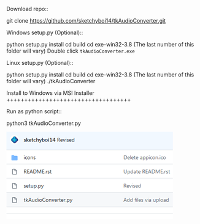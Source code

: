 Download repo::

  git clone https://github.com/sketchyboi14/tkAudioConverter.git
  
Windows setup.py (Optional)::
 
 python setup.py install
 cd build
 cd exe-win32-3.8 (The last number of this folder will vary)
Double click ``tkAudioConverter.exe``

Linux setup.py (Optional)::

  python setup.py install
  cd build 
  cd exe-win32-3.8 (The last number of this folder will vary)
  ./tkAudioConverter

Install to Windows via MSI Installer
+++++++++++++++++++++++++++++++++++


Run as python script::

  python3 tkAudioConverter.py
  
 ![Screenshot](Capture.PNG)
